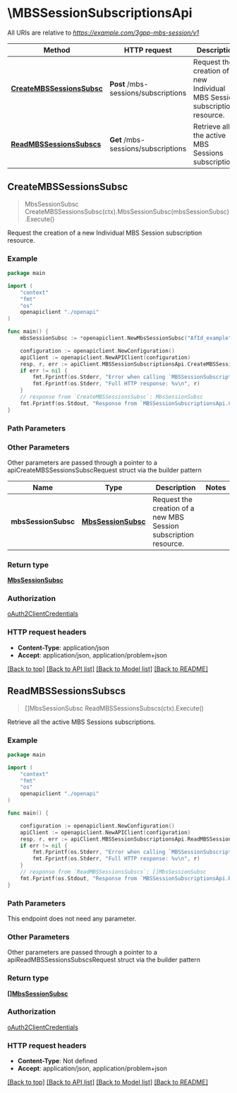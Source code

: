 # \MBSSessionSubscriptionsApi

All URIs are relative to *https://example.com/3gpp-mbs-session/v1*

Method | HTTP request | Description
------------- | ------------- | -------------
[**CreateMBSSessionsSubsc**](MBSSessionSubscriptionsApi.md#CreateMBSSessionsSubsc) | **Post** /mbs-sessions/subscriptions | Request the creation of a new Individual MBS Session subscription resource.
[**ReadMBSSessionsSubscs**](MBSSessionSubscriptionsApi.md#ReadMBSSessionsSubscs) | **Get** /mbs-sessions/subscriptions | Retrieve all the active MBS Sessions subscriptions.



## CreateMBSSessionsSubsc

> MbsSessionSubsc CreateMBSSessionsSubsc(ctx).MbsSessionSubsc(mbsSessionSubsc).Execute()

Request the creation of a new Individual MBS Session subscription resource.

### Example

```go
package main

import (
    "context"
    "fmt"
    "os"
    openapiclient "./openapi"
)

func main() {
    mbsSessionSubsc := *openapiclient.NewMbsSessionSubsc("AfId_example", *openapiclient.NewMbsSessionSubscription([]openapiclient.MbsSessionEvent{*openapiclient.NewMbsSessionEvent(*openapiclient.NewMbsSessionEventType())}, "NotifyUri_example")) // MbsSessionSubsc | Request the creation of a new MBS Session subscription resource.

    configuration := openapiclient.NewConfiguration()
    apiClient := openapiclient.NewAPIClient(configuration)
    resp, r, err := apiClient.MBSSessionSubscriptionsApi.CreateMBSSessionsSubsc(context.Background()).MbsSessionSubsc(mbsSessionSubsc).Execute()
    if err != nil {
        fmt.Fprintf(os.Stderr, "Error when calling `MBSSessionSubscriptionsApi.CreateMBSSessionsSubsc``: %v\n", err)
        fmt.Fprintf(os.Stderr, "Full HTTP response: %v\n", r)
    }
    // response from `CreateMBSSessionsSubsc`: MbsSessionSubsc
    fmt.Fprintf(os.Stdout, "Response from `MBSSessionSubscriptionsApi.CreateMBSSessionsSubsc`: %v\n", resp)
}
```

### Path Parameters



### Other Parameters

Other parameters are passed through a pointer to a apiCreateMBSSessionsSubscRequest struct via the builder pattern


Name | Type | Description  | Notes
------------- | ------------- | ------------- | -------------
 **mbsSessionSubsc** | [**MbsSessionSubsc**](MbsSessionSubsc.md) | Request the creation of a new MBS Session subscription resource. | 

### Return type

[**MbsSessionSubsc**](MbsSessionSubsc.md)

### Authorization

[oAuth2ClientCredentials](../README.md#oAuth2ClientCredentials)

### HTTP request headers

- **Content-Type**: application/json
- **Accept**: application/json, application/problem+json

[[Back to top]](#) [[Back to API list]](../README.md#documentation-for-api-endpoints)
[[Back to Model list]](../README.md#documentation-for-models)
[[Back to README]](../README.md)


## ReadMBSSessionsSubscs

> []MbsSessionSubsc ReadMBSSessionsSubscs(ctx).Execute()

Retrieve all the active MBS Sessions subscriptions.

### Example

```go
package main

import (
    "context"
    "fmt"
    "os"
    openapiclient "./openapi"
)

func main() {

    configuration := openapiclient.NewConfiguration()
    apiClient := openapiclient.NewAPIClient(configuration)
    resp, r, err := apiClient.MBSSessionSubscriptionsApi.ReadMBSSessionsSubscs(context.Background()).Execute()
    if err != nil {
        fmt.Fprintf(os.Stderr, "Error when calling `MBSSessionSubscriptionsApi.ReadMBSSessionsSubscs``: %v\n", err)
        fmt.Fprintf(os.Stderr, "Full HTTP response: %v\n", r)
    }
    // response from `ReadMBSSessionsSubscs`: []MbsSessionSubsc
    fmt.Fprintf(os.Stdout, "Response from `MBSSessionSubscriptionsApi.ReadMBSSessionsSubscs`: %v\n", resp)
}
```

### Path Parameters

This endpoint does not need any parameter.

### Other Parameters

Other parameters are passed through a pointer to a apiReadMBSSessionsSubscsRequest struct via the builder pattern


### Return type

[**[]MbsSessionSubsc**](MbsSessionSubsc.md)

### Authorization

[oAuth2ClientCredentials](../README.md#oAuth2ClientCredentials)

### HTTP request headers

- **Content-Type**: Not defined
- **Accept**: application/json, application/problem+json

[[Back to top]](#) [[Back to API list]](../README.md#documentation-for-api-endpoints)
[[Back to Model list]](../README.md#documentation-for-models)
[[Back to README]](../README.md)

